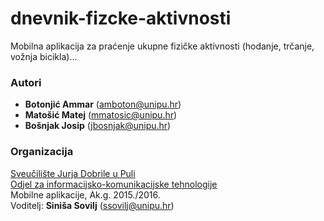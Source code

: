 ﻿# dnevnik-fizcke-aktivnosti
Mobilna aplikacija za praćenje ukupne fizičke aktivnosti (hodanje, trčanje, vožnja bicikla)...

### Autori
- **Botonjić	Ammar** (amboton@unipu.hr)
- **Matošić	Matej**   (mmatosic@unipu.hr)
- **Bošnjak	Josip**   (jbosnjak@unipu.hr)

### Organizacija
[Sveučilište Jurja Dobrile u Puli](http://www.unipu.hr/)   
[Odjel za informacijsko-komunikacijske tehnologije](http://www.unipu.hr/index.php?id=1933)  
Mobilne aplikacije, Ak.g. 2015./2016.  
Voditelj: **Siniša Sovilj** (ssovilj@unipu.hr)



